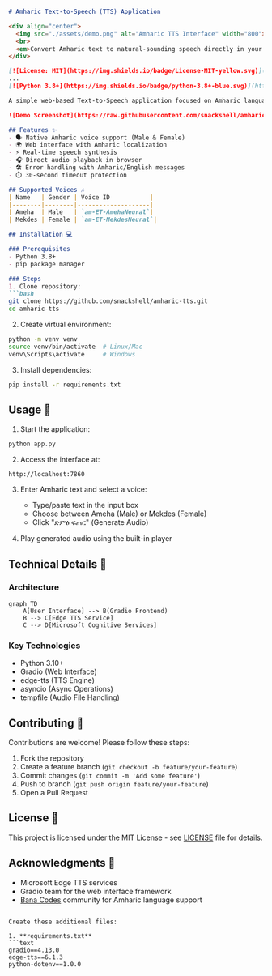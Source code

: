 ```markdown
# Amharic Text-to-Speech (TTS) Application

<div align="center">
  <img src="./assets/demo.png" alt="Amharic TTS Interface" width="800">
  <br>
  <em>Convert Amharic text to natural-sounding speech directly in your browser</em>
</div>

[![License: MIT](https://img.shields.io/badge/License-MIT-yellow.svg)](https://opensource.org/licenses/MIT)
...
[![Python 3.8+](https://img.shields.io/badge/python-3.8+-blue.svg)](https://www.python.org/downloads/)

A simple web-based Text-to-Speech application focused on Amharic language support, powered by Microsoft Edge TTS.

![Demo Screenshot](https://raw.githubusercontent.com/snackshell/amharic-tts/main/assets/demo-screenshot.png)

## Features ✨
- 🗣️ Native Amharic voice support (Male & Female)
- 🌍 Web interface with Amharic localization
- ⚡ Real-time speech synthesis
- 🎧 Direct audio playback in browser
- 🛠️ Error handling with Amharic/English messages
- ⏱️ 30-second timeout protection

## Supported Voices 🎶
| Name   | Gender | Voice ID           |
|--------|--------|--------------------|
| Ameha  | Male   | `am-ET-AmehaNeural`|
| Mekdes | Female | `am-ET-MekdesNeural`|

## Installation 💻

### Prerequisites
- Python 3.8+
- pip package manager

### Steps
1. Clone repository:
```bash
git clone https://github.com/snackshell/amharic-tts.git
cd amharic-tts
```

2. Create virtual environment:
```bash
python -m venv venv
source venv/bin/activate  # Linux/Mac
venv\Scripts\activate     # Windows
```

3. Install dependencies:
```bash
pip install -r requirements.txt
```

## Usage 🚀
1. Start the application:
```bash
python app.py
```

2. Access the interface at:
```
http://localhost:7860
```

3. Enter Amharic text and select a voice:
   - Type/paste text in the input box
   - Choose between Ameha (Male) or Mekdes (Female)
   - Click "ድምፅ ፍጠር" (Generate Audio)

4. Play generated audio using the built-in player

## Technical Details 🔧
### Architecture
```mermaid
graph TD
    A[User Interface] --> B(Gradio Frontend)
    B --> C[Edge TTS Service]
    C --> D[Microsoft Cognitive Services]
```

### Key Technologies
- Python 3.10+
- Gradio (Web Interface)
- edge-tts (TTS Engine)
- asyncio (Async Operations)
- tempfile (Audio File Handling)

## Contributing 🤝
Contributions are welcome! Please follow these steps:
1. Fork the repository
2. Create a feature branch (`git checkout -b feature/your-feature`)
3. Commit changes (`git commit -m 'Add some feature'`)
4. Push to branch (`git push origin feature/your-feature`)
5. Open a Pull Request

## License 📄
This project is licensed under the MIT License - see [LICENSE](LICENSE) file for details.

## Acknowledgments 🙏
- Microsoft Edge TTS services
- Gradio team for the web interface framework
- [Bana Codes](https://t.me/banacodes) community for Amharic language support
```

Create these additional files:

1. **requirements.txt**
```text
gradio==4.13.0
edge-tts==6.1.3
python-dotenv==1.0.0
```
